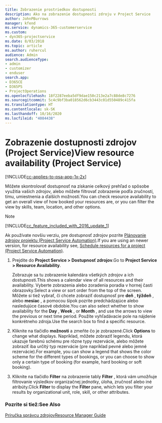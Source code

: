 ```yaml
---
title: Zobrazenie prostriedkov dostupnosti
description: Ako na zobrazenie dostupnosti zdroju v Project Service
author: JohnPBurrows
manager: kfend
ms.service: dynamics-365-customerservice
ms.custom:
- dyn365-projectservice
ms.date: 8/03/2018
ms.topic: article
ms.author: ruhercul
audience: Admin
search.audienceType:
- admin
- customizer
- enduser
search.app:
- D365CE
- D365PS
- ProjectOperations
ms.openlocfilehash: 18f2287eeba5df9dae150c213e2a7c88de8c7276
ms.sourcegitcommit: 5c4c9bf3ba018562d6cb3443c01d550489c415fa
ms.translationtype: HT
ms.contentlocale: sk-SK
ms.lasthandoff: 10/16/2020
ms.locfileid: "4084438"
---
```

# <a name="view-resource-availability-project-service"></a><span data-ttu-id="31c08-103">Zobrazenie dostupnosti zdrojov (Project Service)</span><span class="sxs-lookup"><span data-stu-id="31c08-103">View resource availability (Project Service)</span></span>

[!INCLUDE[cc-applies-to-psa-app-1x-2x](../includes/cc-applies-to-psa-app-1x-2x.md)]

<span data-ttu-id="31c08-104">Môžete skontrolovať dostupnosť na získanie celkový prehľad o spôsobe využitia vašich zdrojov, alebo môžete filtrovať zobrazenie podľa zručností, tímu, umiestnenia a ďalších možností.</span><span class="sxs-lookup"><span data-stu-id="31c08-104">You can check resource availability to get an overall view of how booked your resources are, or you can filter the view by skills, team, location, and other options.</span></span>  
  
> [!NOTE]
> [!INCLUDE[cc_feature_included_with_2016_update_1](../includes/cc-feature-included-with-2016-update-1.md)]  
> 
>  <span data-ttu-id="31c08-105">Ak používate novšiu verziu, pre dostupnosť zdrojov pozrite [Plánovanie zdrojov projektu (Project Service Automation)](../psa/schedule-resources-project.md).</span><span class="sxs-lookup"><span data-stu-id="31c08-105">If you are using an newer version, for resource availability see, [Schedule resources for a project (Project Service Automation)](../psa/schedule-resources-project.md).</span></span>  

1. <span data-ttu-id="31c08-106">Prejdite do **Project Service > Dostupnosť zdrojov**.</span><span class="sxs-lookup"><span data-stu-id="31c08-106">Go to **Project Service > Resource Availability**.</span></span>  

    <span data-ttu-id="31c08-107">Zobrazuje sa tu zobrazenie kalendára všetkých zdrojov a ich dostupnosti.</span><span class="sxs-lookup"><span data-stu-id="31c08-107">This shows a calendar view of all resources and their availability.</span></span> <span data-ttu-id="31c08-108">Vyberte zobrazenia alebo zoradenia poradia v hornej časti obrazovky.</span><span class="sxs-lookup"><span data-stu-id="31c08-108">Select a view or sort order from the top of the screen.</span></span> <span data-ttu-id="31c08-109">Môžete si tiež vybrať, či chcete zobraziť dostupnosť pre **deň** , **týždeň** , alebo **mesiac** , a pomocou šípok pozrite predchádzajúce alebo nasledujúce časové obdobie.</span><span class="sxs-lookup"><span data-stu-id="31c08-109">You can also select whether to show availability for the **Day** , **Week** , or **Month** , and use the arrows to view the previous or next time period.</span></span> <span data-ttu-id="31c08-110">Použite vyhľadávacie pole na nájdenie konkrétneho zdroja.</span><span class="sxs-lookup"><span data-stu-id="31c08-110">Use the search box to find a specific resource.</span></span>  

2. <span data-ttu-id="31c08-111">Kliknite na tlačidlo **možnosti** a zmeňte čo je zobrazené.</span><span class="sxs-lookup"><span data-stu-id="31c08-111">Click **Options** to change what displays.</span></span> <span data-ttu-id="31c08-112">Napríklad, môžete zobraziť legendu, ktorá ukazuje farebnú schému pre rôzne typy rezervácie, alebo môžete zobraziť iba určitý typ rezervácie (pre napríklad pevné alebo jemné rezervácie).</span><span class="sxs-lookup"><span data-stu-id="31c08-112">For example, you can show a legend that shows the color scheme for the different types of bookings, or you can choose to show only a certain type of booking (for example, hard booking or soft booking).</span></span>  

3. <span data-ttu-id="31c08-113">Kliknite na tlačidlo **Filter** na zobrazenie tably **Filter** , ktorá vám umožňuje filtrovanie výsledkov organizačnej jednotky, úloha, zručnosť alebo iné atribúty.</span><span class="sxs-lookup"><span data-stu-id="31c08-113">Click **Filter** to display the **Filter** pane, which lets you filter your results by organizational unit, role, skill, or other attributes.</span></span>  

### <a name="see-also"></a><span data-ttu-id="31c08-114">Pozrite si tiež:</span><span class="sxs-lookup"><span data-stu-id="31c08-114">See Also</span></span>  
 [<span data-ttu-id="31c08-115">Príručka správcu zdrojov</span><span class="sxs-lookup"><span data-stu-id="31c08-115">Resource Manager Guide</span></span>](../psa/resource-manager-guide.md)
